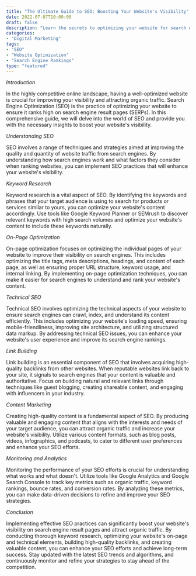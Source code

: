 ```yaml
---
title: "The Ultimate Guide to SEO: Boosting Your Website's Visibility"
date: 2022-07-07T10:00:00
draft: false
description: "Learn the secrets to optimizing your website for search engines and increasing your online visibility."
categories:
- "Digital Marketing"
tags:
- "SEO"
- "Website Optimization"
- "Search Engine Rankings"
type: "featured"
---
```


*Introduction*

In the highly competitive online landscape, having a well-optimized website is crucial for improving your visibility and attracting organic traffic. Search Engine Optimization (SEO) is the practice of optimizing your website to ensure it ranks high on search engine result pages (SERPs). In this comprehensive guide, we will delve into the world of SEO and provide you with the necessary insights to boost your website's visibility.

*Understanding SEO*

SEO involves a range of techniques and strategies aimed at improving the quality and quantity of website traffic from search engines. By understanding how search engines work and what factors they consider when ranking websites, you can implement SEO practices that will enhance your website's visibility.

*Keyword Research*

Keyword research is a vital aspect of SEO. By identifying the keywords and phrases that your target audience is using to search for products or services similar to yours, you can optimize your website's content accordingly. Use tools like Google Keyword Planner or SEMrush to discover relevant keywords with high search volumes and optimize your website's content to include these keywords naturally.

*On-Page Optimization*

On-page optimization focuses on optimizing the individual pages of your website to improve their visibility on search engines. This includes optimizing the title tags, meta descriptions, headings, and content of each page, as well as ensuring proper URL structure, keyword usage, and internal linking. By implementing on-page optimization techniques, you can make it easier for search engines to understand and rank your website's content.

*Technical SEO*

Technical SEO involves optimizing the technical aspects of your website to ensure search engines can crawl, index, and understand its content efficiently. This includes optimizing your website's loading speed, ensuring mobile-friendliness, improving site architecture, and utilizing structured data markup. By addressing technical SEO issues, you can enhance your website's user experience and improve its search engine rankings.

*Link Building*

Link building is an essential component of SEO that involves acquiring high-quality backlinks from other websites. When reputable websites link back to your site, it signals to search engines that your content is valuable and authoritative. Focus on building natural and relevant links through techniques like guest blogging, creating shareable content, and engaging with influencers in your industry.

*Content Marketing*

Creating high-quality content is a fundamental aspect of SEO. By producing valuable and engaging content that aligns with the interests and needs of your target audience, you can attract organic traffic and increase your website's visibility. Utilize various content formats, such as blog posts, videos, infographics, and podcasts, to cater to different user preferences and enhance your SEO efforts.

*Monitoring and Analytics*

Monitoring the performance of your SEO efforts is crucial for understanding what works and what doesn't. Utilize tools like Google Analytics and Google Search Console to track key metrics such as organic traffic, keyword rankings, bounce rates, and conversion rates. By analyzing these metrics, you can make data-driven decisions to refine and improve your SEO strategies.

*Conclusion*

Implementing effective SEO practices can significantly boost your website's visibility on search engine result pages and attract organic traffic. By conducting thorough keyword research, optimizing your website's on-page and technical elements, building high-quality backlinks, and creating valuable content, you can enhance your SEO efforts and achieve long-term success. Stay updated with the latest SEO trends and algorithms, and continuously monitor and refine your strategies to stay ahead of the competition.
